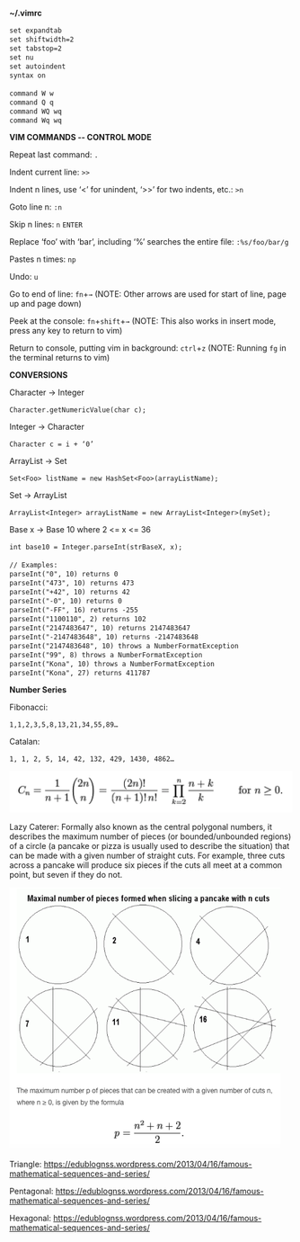 **~/.vimrc**

    set expandtab
    set shiftwidth=2
    set tabstop=2
    set nu
    set autoindent
    syntax on
     
    command W w
    command Q q
    command WQ wq
    command Wq wq

**VIM COMMANDS -- CONTROL MODE**

Repeat last command: `.`

Indent current line: `>>`

Indent n lines, use ‘<’ for unindent, ‘>>’ for two indents, etc.: `>n`

Goto line n: `:n`

Skip n lines: `n` `ENTER`

Replace ‘foo’ with ‘bar’, including ‘%’ searches the entire file: `:%s/foo/bar/g`

Pastes n times: `np`

Undo: `u`

Go to end of line: `fn`+`→` (NOTE: Other arrows are used for start of line, page up and page down)

Peek at the console: `fn`+`shift`+`→` (NOTE: This also works in insert mode, press any key to return to vim)

Return to console, putting vim in background: `ctrl`+`z` (NOTE: Running `fg` in the terminal returns to vim)

**CONVERSIONS**

Character → Integer
    
    Character.getNumericValue(char c);
    
Integer → Character 
    
    Character c = i + ‘0’
    
ArrayList → Set
    
    Set<Foo> listName = new HashSet<Foo>(arrayListName);

Set → ArrayList
    
    ArrayList<Integer> arrayListName = new ArrayList<Integer>(mySet);
  
Base x → Base 10 where 2 <= x <= 36
  
    int base10 = Integer.parseInt(strBaseX, x);

    // Examples:
    parseInt("0", 10) returns 0
    parseInt("473", 10) returns 473
    parseInt("+42", 10) returns 42
    parseInt("-0", 10) returns 0
    parseInt("-FF", 16) returns -255
    parseInt("1100110", 2) returns 102
    parseInt("2147483647", 10) returns 2147483647
    parseInt("-2147483648", 10) returns -2147483648
    parseInt("2147483648", 10) throws a NumberFormatException
    parseInt("99", 8) throws a NumberFormatException
    parseInt("Kona", 10) throws a NumberFormatException
    parseInt("Kona", 27) returns 411787

 **Number Series**
 
 Fibonacci:
 
    1,1,2,3,5,8,13,21,34,55,89…
 
Catalan:
 
    1, 1, 2, 5, 14, 42, 132, 429, 1430, 4862…

![Catalan Series Formula](/ProgrammingCompetition/CatalanSeries.png)
     
Lazy Caterer: Formally also known as the central polygonal numbers, it describes the maximum number of pieces (or bounded/unbounded regions) of a circle (a pancake or pizza is usually used to describe the situation) that can be made with a given number of straight cuts. For example, three cuts across a pancake will produce six pieces if the cuts all meet at a common point, but seven if they do not.

![Lazy Caterer Series Formula](/ProgrammingCompetition/LazyCatererSeries.png)

Triangle: https://edublognss.wordpress.com/2013/04/16/famous-mathematical-sequences-and-series/

Pentagonal: https://edublognss.wordpress.com/2013/04/16/famous-mathematical-sequences-and-series/

Hexagonal: https://edublognss.wordpress.com/2013/04/16/famous-mathematical-sequences-and-series/
